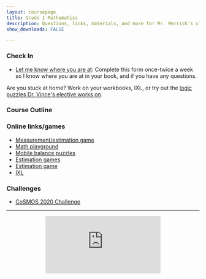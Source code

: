 ```yaml
---
layout: coursepage
title: Grade 1 Mathematics 
description: Questions, links, materials, and more for Mr. Merrick's class
show_downloads: FALSE

---
```



### Check In
* <a href="https://docs.google.com/forms/d/e/1FAIpQLSeviGZXD-I1-lmsXGWwYWfL_DmVxuQQzj5bI48VIIiUeSqjFg/viewform?usp=sf_link"> Let me know where you are at</a>: Complete this form once-twice a week so I know where you are at in your book, and if you have any questions.

Are you stuck at home? Work on your workbooks, IXL, or try out the <a href="https://vchan2.github.io/2020logicpuzzles.html">logic puzzles Dr. Vince's elective works on</a>.

### Course Outline 

### Online links/games

* <a href="https://snap.berkeley.edu/snap/snap.html#present:Username=psafa&ProjectName=Numbers%20Game"> Measurement/estimation game </a>
* <a href="https://www.mathplayground.com"> Math playground </a> 
* <a href="https://solveme.edc.org/mobiles/"> Mobile balance puzzles </a>
* <a href="https://www.mathsisfun.com/numbers/estimation-game.php"> Estimation games </a>
* <a href="https://mrnussbaum.com/estimation-valley-golf-online-game"> Estimation game </a>
* <a href="https://ca.ixl.com"> IXL </a>

### Challenges
* <a href="https://renertmath.github.io/RenertMath-CelebrateMath/"> CoSMOS 2020 Challenge</a> 

---

<p align="center"> 
  <iframe src="https://www.youtube.com/embed/3HRkKznJoZA" frameborder="0" allow="accelerometer; autoplay; encrypted-media; gyroscope; picture-in-picture" allowfullscreen class="vid"></iframe> </p>
  

